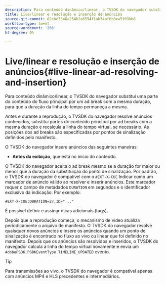 ```yaml
---
description: Para conteúdo dinâmico/linear, o TVSDK do navegador substitui uma parte do conteúdo do fluxo principal por um ad break com a mesma duração, para que a duração da linha do tempo permaneça a mesma.
title: Live/linear e resolução e inserção de anúncios
source-git-commit: 02ebc3548a254b2a6554f1ab34afbb3ea5f09bb8
workflow-type: tm+mt
source-wordcount: '266'
ht-degree: 0%

---
```


# Live/linear e resolução e inserção de anúncios{#live-linear-ad-resolving-and-insertion}

Para conteúdo dinâmico/linear, o TVSDK do navegador substitui uma parte do conteúdo do fluxo principal por um ad break com a mesma duração, para que a duração da linha do tempo permaneça a mesma.

Antes e durante a reprodução, o TVSDK do navegador resolve anúncios conhecidos, substitui partes do conteúdo principal por ad breaks com a mesma duração e recalcula a linha do tempo virtual, se necessário. As posições dos ad breaks são especificadas por pontos de sinalização definidos pelo manifesto.

O TVSDK do navegador insere anúncios das seguintes maneiras:

* **Antes da exibição**, que está no início do conteúdo.

O TVSDK do navegador aceita o ad break mesmo se a duração for maior ou menor que a duração da substituição do ponto de sinalização. Por padrão, o TVSDK do navegador é compatível com o `#EXT-X-CUE` Indicar como um marcador de anúncio válido ao resolver e inserir anúncios. Este marcador requer o campo de metadados `DURATION` em segundos e o identificador exclusivo da indicação. Por exemplo:

```
#EXT-X-CUE:DURATION=27,ID="..."
```

É possível definir e assinar dicas adicionais (tags).

Depois que a reprodução começa, o mecanismo de vídeo atualiza periodicamente o arquivo de manifesto. O TVSDK do navegador resolve quaisquer novos anúncios e insere os anúncios quando um ponto de sinalização é encontrado no fluxo ao vivo ou linear que foi definido no manifesto. Depois que os anúncios são resolvidos e inseridos, o TVSDK do navegador calcula a linha do tempo virtual novamente e envia um `AdobePSDK.PSDKEventType.TIMELINE_UPDATED` evento.

>[!TIP]
>
>Para transmissões ao vivo, o TVSDK do navegador é compatível apenas com anúncios MP4 e HLS precedentes e intermediários.
